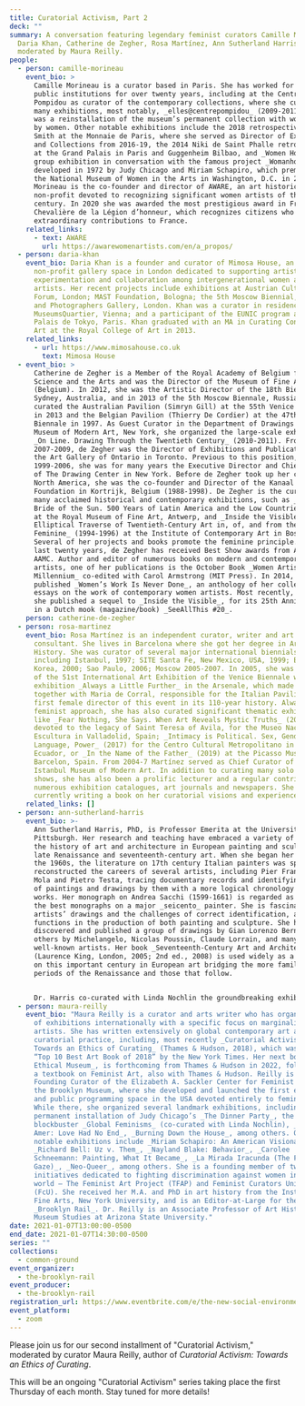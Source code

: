 ```yaml
---
title: Curatorial Activism, Part 2
deck: ""
summary: A conversation featuring legendary feminist curators Camille Morineau,
  Daria Khan, Catherine de Zegher, Rosa Martínez, Ann Sutherland Harris,
  moderated by Maura Reilly.
people:
  - person: camille-morineau
    event_bio: >
      Camille Morineau is a curator based in Paris. She has worked for French
      public institutions for over twenty years, including at the Centre Georges
      Pompidou as curator of the contemporary collections, where she curated
      many exhibitions, most notably, _elles@centrepompidou_ (2009-2011), which
      was a reinstallation of the museum’s permanent collection with works only
      by women. Other notable exhibitions include the 2018 retrospective of Kiki
      Smith at the Monnaie de Paris, where she served as Director of Exhibitions
      and Collections from 2016-19, the 2014 Niki de Saint Phalle retrospective
      at the Grand Palais in Paris and Guggenheim Bilbao, and _Women House_, a
      group exhibition in conversation with the famous project _Womanhouse_,
      developed in 1972 by Judy Chicago and Miriam Schapiro, which premiered at
      the National Museum of Women in the Arts in Washington, D.C. in 2018.
      Morineau is the co-founder and director of AWARE, an art historical
      non-profit devoted to recognizing significant women artists of the 20th
      century. In 2020 she was awarded the most prestigious award in France, the
      Chevalière de la Légion d’honneur, which recognizes citizens who have made
      extraordinary contributions to France. 
    related_links:
      - text: AWARE
        url: https://awarewomenartists.com/en/a_propos/
  - person: daria-khan
    event_bio: Daria Khan is a founder and curator of Mimosa House, an independent
      non-profit gallery space in London dedicated to supporting artistic
      experimentation and collaboration among intergenerational women and queer
      artists. Her recent projects include exhibitions at Austrian Cultural
      Forum, London; MAST Foundation, Bologna; the 5th Moscow Biennial, Moscow;
      and Photographers Gallery, London. Khan was a curator in residence at
      MuseumsQuartier, Vienna; and a participant of the EUNIC program at the
      Palais de Tokyo, Paris. Khan graduated with an MA in Curating Contemporary
      Art at the Royal College of Art in 2013.
    related_links:
      - url: https://www.mimosahouse.co.uk
        text: Mimosa House
  - event_bio: >
      Catherine de Zegher is a Member of the Royal Academy of Belgium for
      Science and the Arts and was the Director of the Museum of Fine Arts, Gent
      (Belgium). In 2012, she was the Artistic Director of the 18th Biennale of
      Sydney, Australia, and in 2013 of the 5th Moscow Biennale, Russia. She
      curated the Australian Pavilion (Simryn Gill) at the 55th Venice Biennale
      in 2013 and the Belgian Pavilion (Thierry De Cordier) at the 47th Venice
      Biennale in 1997. As Guest Curator in the Department of Drawings at the
      Museum of Modern Art, New York, she organized the large-scale exhibition
      _On Line. Drawing Through the Twentieth Century_ (2010-2011). From
      2007-2009, de Zegher was the Director of Exhibitions and Publications at
      the Art Gallery of Ontario in Toronto. Previous to this position, from
      1999-2006, she was for many years the Executive Director and Chief Curator
      of The Drawing Center in New York. Before de Zegher took up her career in
      North America, she was the co-founder and Director of the Kanaal Art
      Foundation in Kortrijk, Belgium (1988-1998). De Zegher is the curator of
      many acclaimed historical and contemporary exhibitions, such as _America:
      Bride of the Sun. 500 Years of Latin America and the Low Countries_ (1992)
      at the Royal Museum of Fine Art, Antwerp, and _Inside the Visible. An
      Elliptical Traverse of Twentieth-Century Art in, of, and from the
      Feminine_ (1994-1996) at the Institute of Contemporary Art in Boston.
      Several of her projects and books promote the feminine principle. In the
      last twenty years, de Zegher has received Best Show awards from AICA and
      AAMC. Author and editor of numerous books on modern and contemporary
      artists, one of her publications is the October Book _Women Artists at the
      Millennium_ co-edited with Carol Armstrong (MIT Press). In 2014, de Zegher
      published _Women’s Work Is Never Done_, an anthology of her collected
      essays on the work of contemporary women artists. Most recently, in 2020,
      she published a sequel to _Inside the Visible_, for its 25th Anniversary,
      in a Dutch mook (magazine/book) _SeeAllThis #20_.
    person: catherine-de-zegher
  - person: rosa-martinez
    event_bio: Rosa Martínez is an independent curator, writer and art collections
      consultant. She lives in Barcelona where she got her degree in Art
      History. She was curator of several major international biennials,
      including Istanbul, 1997; SITE Santa Fe, New Mexico, USA, 1999; Busan,
      Korea, 2000; Sao Paulo, 2006; Moscow 2005-2007. In 2005, she was director
      of the 51st International Art Exhibition of the Venice Biennale with the
      exhibition _Always a Little Further_ in the Arsenale, which made her –
      together with Maria de Corral, responsible for the Italian Pavilion – the
      first female director of this event in its 110-year history. Always with a
      feminist approach, she has also curated significant thematic exhibitions
      like _Fear Nothing, She Says. When Art Reveals Mystic Truths_ (2015)
      devoted to the legacy of Saint Teresa of Avila, for the Museo Nacional de
      Escultura in Valladolid, Spain; _Intimacy is Political. Sex, Gender,
      Language, Power_ (2017) for the Centro Cultural Metropolitano in Quito,
      Ecuador, or _In the Name of the Father_ (2019) at the Picasso Museum in
      Barcelon, Spain. From 2004-7 Martínez served as Chief Curator of the
      Istanbul Museum of Modern Art. In addition to curating many solo and group
      shows, she has also been a prolific lecturer and a regular contributor to
      numerous exhibition catalogues, art journals and newspapers. She is
      currently writing a book on her curatorial visions and experiences.
    related_links: []
  - person: ann-sutherland-harris
    event_bio: >-
      Ann Sutherland Harris, PhD, is Professor Emerita at the University of
      Pittsburgh. Her research and teaching have embraced a variety of topics in
      the history of art and architecture in European painting and sculpture in
      late Renaissance and seventeenth-century art. When she began her career in
      the 1960s, the literature on 17th century Italian painters was sparse. She
      reconstructed the careers of several artists, including Pier Francesco
      Mola and Pietro Testa, tracing documentary records and identifying a group
      of paintings and drawings by them with a more logical chronology of their
      works. Her monograph on Andrea Sacchi (1599-1661) is regarded as one of
      the best monographs on a major _seicento_ painter. She is fascinated by
      artists’ drawings and the challenges of correct identification, and their
      functions in the production of both painting and sculpture. She has
      discovered and published a group of drawings by Gian Lorenzo Bernini, and
      others by Michelangelo, Nicolas Poussin, Claude Lorrain, and many less
      well-known artists. Her book _Seventeenth-Century Art and Architecture_
      (Laurence King, London, 2005; 2nd ed., 2008) is used widely as a textbook
      on this important century in European art bridging the more familiar
      periods of the Renaissance and those that follow. 


      Dr. Harris co-curated with Linda Nochlin the groundbreaking exhibition _Women Artists, 1550-1950_, which opened at the Los Angeles County Museum in 1976 and then traveled to the University Art Museum, Austin, Texas; the Carnegie Museum of Art, Pittsburgh; and the Brooklyn Museum, New York). As the first exhibition at major museums in the U.S. dedicated to women artists, it attracted large audiences in both Los Angeles and New York, and thus drew public attention to women artists who were little known except to specialists, among them Sofonisba Anguissola, Lavinia Fontana, Artemisia Gentileschi, Judith Leyster, Rachel Ruysch, and Elizabeth Vigée Lebrun. Major exhibitions have been devoted to all of them since and excellent monographs too, except for Ruysch, though she is always included in exhibitions about flower painters. For the _Women Artists, 1550-1950_ catalogue, Dr. Harris wrote most of the catalogue entries for the artists working before 1800 as well as a substantial essay about the situation of all women in the previous centuries whose weaving, embroidery and manuscript illuminations made them the first women artists in Europe – and thus the ancestors of the pioneering women artists who emerged in Europe in the mid-sixteenth-century. Feminist activism has also played a role in Sutherland Harris’ career. In 1970, she testified before the US Congress about the discrimination faced by women in higher education, and then helped to establish the Women’s Caucus for Art, an advocacy organization for women active as artists, art historians, and museum professionals; she served as its first President (1972-74). She continues to write about women artists of the past and present, including Artemisia Gentileschi, Elisabetta Sirani, Alice Neel, Elizabeth Murray and Edna Andrade, among others. Dr. Sutherland Harris received her PhD from the Courtauld Institute of the University of London. 
  - person: maura-reilly
    event_bio: "Maura Reilly is a curator and arts writer who has organized dozens
      of exhibitions internationally with a specific focus on marginalized
      artists. She has written extensively on global contemporary art and
      curatorial practice, including, most recently _Curatorial Activism:
      Towards an Ethics of Curating_ (Thames & Hudson, 2018), which was named a
      “Top 10 Best Art Book of 2018” by the New York Times. Her next book, _The
      Ethical Museum_, is forthcoming from Thames & Hudson in 2022, followed by
      a textbook on Feminist Art, also with Thames & Hudson. Reilly is the
      Founding Curator of the Elizabeth A. Sackler Center for Feminist Art at
      the Brooklyn Museum, where she developed and launched the first exhibition
      and public programming space in the USA devoted entirely to feminist art.
      While there, she organized several landmark exhibitions, including the
      permanent installation of Judy Chicago’s _The Dinner Party_, the
      blockbuster _Global Feminisms_ (co-curated with Linda Nochlin), _Ghada
      Amer: Love Had No End_, _Burning Down the House_, among others. Other
      notable exhibitions include _Miriam Schapiro: An American Visionary_,
      _Richard Bell: Uz v. Them_, _Nayland Blake: Behavior_, _Carolee
      Schneemann: Painting, What It Became_, _La Mirada Iracunda (The Furious
      Gaze)_, _Neo-Queer_, among others. She is a founding member of two
      initiatives dedicated to fighting discrimination against women in the art
      world – The Feminist Art Project (TFAP) and Feminist Curators United
      (FcU). She received her M.A. and PhD in art history from the Institute of
      Fine Arts, New York University, and is an Editor-at-Large for the
      _Brooklyn Rail_. Dr. Reilly is an Associate Professor of Art History and
      Museum Studies at Arizona State University."
date: 2021-01-07T13:00:00-0500
end_date: 2021-01-07T14:30:00-0500
series: ""
collections:
  - common-ground
event_organizer:
  - the-brooklyn-rail
event_producer:
  - the-brooklyn-rail
registration_url: https://www.eventbrite.com/e/the-new-social-environment-207-curatorial-activism-part-2-tickets-134785957427
event_platform:
  - zoom
---
```

Please join us for our second installment of "Curatorial Activism," moderated by curator Maura Reilly, author of *Curatorial Activism: Towards an Ethics of Curating*. 

This will be an ongoing "Curatorial Activism" series taking place the first Thursday of each month. Stay tuned for more details!
